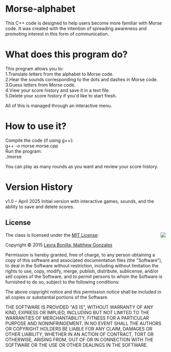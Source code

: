 # Morse-alphabet
This C++ code is designed to help users become more familiar with Morse code. It was created with the intention of spreading awareness and promoting interest in this form of communication.

# What does this program do?
This program allows you to:<br>
1.Translate letters from the alphabet to Morse code.<br>
2.Hear the sounds corresponding to the dots and dashes in Morse code.<br>
3.Guess letters from Morse code.<br>
4.View your score history and save it in a text file.<br>
5.Delete your score history if you'd like to start fresh.<br>

All of this is managed through an interactive menu.

# How to use it?
Compile the code (if using g++):<br>
g++ -o morse morse.cpp<br>
Run the program:<br>
./morse<br>

You can play as many rounds as you want and review your score history.

# Version History
v1.0 – April 2025
Initial version with interactive games, sounds, and the ability to save and delete scores.

## License

<img align="right" src="http://opensource.org/trademarks/opensource/OSI-Approved-License-100x137.png">

The class is licensed under the [MIT License](http://opensource.org/licenses/MIT):

Copyright &copy; 2015 [Leyra Bonilla, Matthew Gonzales]([https://github.com/JJ-Gaby/Morse-alphabet/])

Permission is hereby granted, free of charge, to any person obtaining a copy of this software and associated documentation files (the "Software"), to deal in the Software without restriction, including without limitation the rights to use, copy, modify, merge, publish, distribute, sublicense, and/or sell copies of the Software, and to permit persons to whom the Software is furnished to do so, subject to the following conditions:

The above copyright notice and this permission notice shall be included in all copies or substantial portions of the Software.

THE SOFTWARE IS PROVIDED "AS IS", WITHOUT WARRANTY OF ANY KIND, EXPRESS OR IMPLIED, INCLUDING BUT NOT LIMITED TO THE WARRANTIES OF MERCHANTABILITY, FITNESS FOR A PARTICULAR PURPOSE AND NONINFRINGEMENT. IN NO EVENT SHALL THE AUTHORS OR COPYRIGHT HOLDERS BE LIABLE FOR ANY CLAIM, DAMAGES OR OTHER LIABILITY, WHETHER IN AN ACTION OF CONTRACT, TORT OR OTHERWISE, ARISING FROM, OUT OF OR IN CONNECTION WITH THE SOFTWARE OR THE USE OR OTHER DEALINGS IN THE SOFTWARE.
